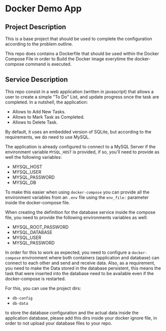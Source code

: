 # Docker Demo App

## Project Description

This is a base project that should be used to complete the configuration according to the problem outline.

This repo does contains a Dockerfile that should be used within the Docker Compose File in order to Build the Docker image everytime the docker-compose command is executed.

## Service Description

This repo consist in a web application (written in javascript) that allows a user to create a simple "To Do" List, and update progress once the task are completed. In a nutshell, the application:

 - Allows to Add New Tasks.
 - Allows to Mark Task as Completed.
 - Allows to Delete Task.

By default, it uses an embedded version of SQLite, but according to the requirements, we do need to use MySQL.

The application is already configured to connect to a MySQL Server if the environment variable `MYSQL_HOST` is provided, if so, you'll need to provide as well the following variables:

 - MYSQL_HOST
 - MYSQL_USER
 - MYSQL_PASSWORD
 - MYSQL_DB

To make this easier when using `docker-compose` you can provide all the environment variables from an `.env` file using the `env_file:` parameter inside the docker-compose file.

When creating the definition for the database service inside the compose file, you need to provide the following environments variables as well:

 - MYSQL_ROOT_PASSWORD
 - MYSQL_DATABASE
 - MYSQL_USER
 -  MYSQL_PASSWORD

In order for this to work as expected, you need to configure a `docker-compose` environment where both containers (application and database) can connect to each other and send and receive data. Also, as a requirement, you need to make the Data stored in the database persistent, this means the task that were inserted into the database need to be available even if the docker-compose is restarted.

For this, you can use the project dirs:

- `db-config`
- `db-data`

to store the database configuration and the actual data inside the application database, please add this dirs inside your docker ignore file, in order to not upload your database files to your repo.




